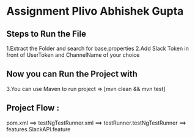 # Assignment Plivo Abhishek Gupta

Steps to Run the File 
--------------------
1.Extract the Folder and search for base.properties
2.Add Slack Token in front of UserToken and ChannelName of your choice

Now you can Run the Project with
-----------------
3.You can use Maven to run project => [mvn clean && mvn test]

Project Flow :
---------
pom.xml ==> testNgTestRunner.xml ==> testRunner.testNgTestRunner ==> features.SlackAPI.feature

